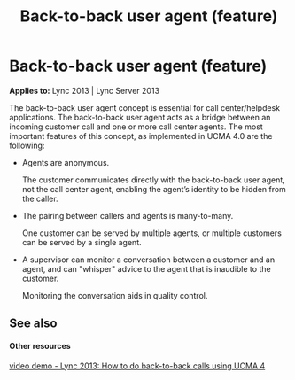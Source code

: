 ﻿---
title: Back-to-back user agent (feature)
TOCTitle: Back-to-back user agent
ms:assetid: 5e870c56-92ab-4610-9588-4c46561fad22
ms:mtpsurl: https://msdn.microsoft.com/library/Dn465924(v=office.15)
ms:contentKeyID: 57102418
ms.date: 07/25/2014
mtps_version: v=office.15
---

# Back-to-back user agent (feature)


**Applies to:** Lync 2013 | Lync Server 2013

The back-to-back user agent concept is essential for call center/helpdesk applications. The back-to-back user agent acts as a bridge between an incoming customer call and one or more call center agents. The most important features of this concept, as implemented in UCMA 4.0 are the following:

  - Agents are anonymous.
    
    The customer communicates directly with the back-to-back user agent, not the call center agent, enabling the agent’s identity to be hidden from the caller.

  - The pairing between callers and agents is many-to-many.
    
    One customer can be served by multiple agents, or multiple customers can be served by a single agent.

  - A supervisor can monitor a conversation between a customer and an agent, and can "whisper" advice to the agent that is inaudible to the customer.
    
    Monitoring the conversation aids in quality control.

## See also

#### Other resources

[video demo - Lync 2013: How to do back-to-back calls using UCMA 4](http://channel9.msdn.com/posts/lync-2013-how-to-do-back-to-back-calls-using-ucma-4)


